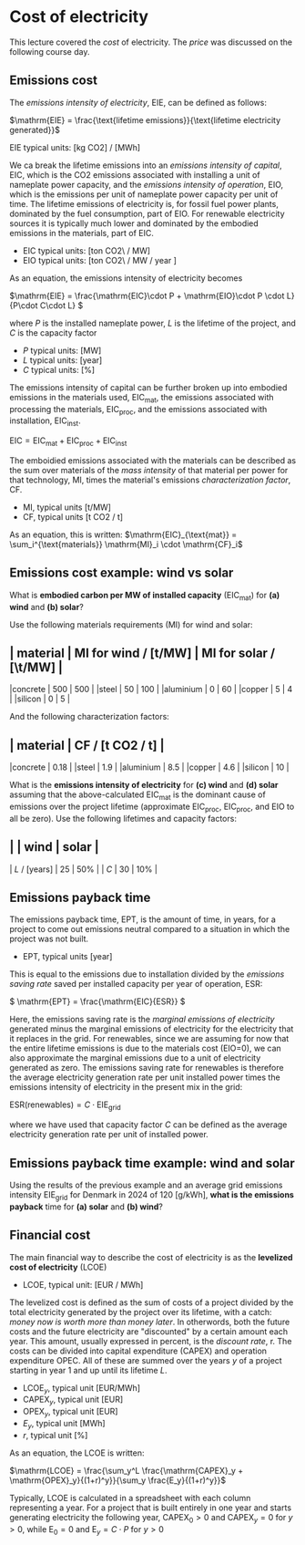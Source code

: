 Cost of electricity
===================

This lecture covered the *cost* of electricity. The *price* was discussed on the following course day.

Emissions cost
--------------

The _emissions intensity of electricity_, EIE, can be defined as follows:

$\mathrm{EIE} = \frac{\text{lifetime emissions}}{\text{lifetime electricity generated}}$

$\mathrm{EIE}$ typical units: \[kg CO2\] / \[MWh\]

We ca break the lifetime emissions into an _emissions intensity of capital_, EIC, which is the CO2 emissions associated with installing a unit of nameplate power capacity, and the _emissions intensity of operation_, EIO, which is the emissions per unit of nameplate power capacity per unit of time. The lifetime emissions of electricity is, for fossil fuel power plants, dominated by the fuel consumption, part of EIO. For renewable electricity sources it is typically much lower and dominated by the embodied emissions in the materials, part of EIC.

- $\mathrm{EIC}$ typical units: \[ton CO2\ / MW\]
- $\mathrm{EIO}$ typical units: \[ton CO2\ / MW / year \] 

As an equation, the emissions intensity of electricity becomes

$\mathrm{EIE} = \frac{\mathrm{EIC}\cdot P + \mathrm{EIO}\cdot P \cdot L}{P\cdot C\cdot L} $

where $P$ is the installed nameplate power, $L$ is the lifetime of the project, and $C$ is the capacity factor

- $P$ typical units: \[MW\]
- $L$ typical units: \[year\]
- $C$ typical units: \[%\]

The emissions intensity of capital can be further broken up into embodied emissions in the materials used, EIC$_{\text{mat}}$, the emissions associated with processing the materials, EIC$_{\text{proc}}$, and the emissions associated with installation, EIC$_{\text{inst}}$.

$\mathrm{EIC}= \mathrm{EIC}_{\text{mat}} + \mathrm{EIC}_{\text{proc}} + \mathrm{EIC}_{\text{inst}}$

The emboidied emissions associated with the materials can be described as the sum over materials of the _mass intensity_ of that material per power for that technology, MI, times the material's emissions _characterization factor_, CF.

- $\mathrm{MI}$, typical units \[t/MW\]
- $\mathrm{CF}$, typical units \[t CO2 / t\]

As an equation, this is written:
$\mathrm{EIC}_{\text{mat}} = \sum_i^{\text{materials}} \mathrm{MI}_i \cdot \mathrm{CF}_i$

Emissions cost example: wind vs solar
-------------------------------------

What is **embodied carbon per MW of installed capacity** ($\mathrm{EIC}_{\text{mat}}$) for **(a) wind** and **(b) solar**? 

Use the following materials requirements (MI) for wind and solar:

| material | MI for wind / \[t/MW\] | MI for solar / [\t/MW\] |
---------------------------------------------------------------
|concrete  | 500                    | 500                     |
|steel     | 50                     | 100                     |
|aluminium | 0                      | 60                      |
|copper    | 5                      | 4                       |
|silicon   | 0                      | 5                       |

And the following characterization factors:

| material | CF / \[t CO2 / t\] | 
---------------------------------
|concrete  | 0.18               |
|steel     | 1.9                |
|aluminium | 8.5                |
|copper    | 4.6                |
|silicon   | 10                 |

What is the **emissions intensity of electricity** for **(c) wind** and **(d) solar** assuming that the above-calculated $\mathrm{EIC}_{\text{mat}}$ is the dominant cause of emissions over the project lifetime (approximate $\mathrm{EIC}_{\text{proc}}$, $\mathrm{EIC}_{\text{proc}}$, and $\mathrm{EIO}$ to all be zero). Use the following lifetimes and capacity factors:

|                | wind | solar |
---------------------------------
| $L$ / \[years] | 25   | 50%   |
| $C$            | 30   | 10%   |

Emissions payback time
----------------------

The emissions payback time, $\mathrm{EPT}$, is the amount of time, in years, for a project to come out emissions neutral compared to a situation in which the project was not built.

- $\mathrm{EPT}$, typical units \[year\]

This is equal to the emissions due to installation divided by the _emissions saving rate_ saved per installed capacity per year of operation, ESR:

$ \mathrm{EPT} = \frac{\mathrm{EIC}{ESR}} $

Here, the emissions saving rate is the _marginal emissions of electricity_ generated minus the marginal emissions of electricity for the electricity that it replaces in the grid. For renewables, since we are assuming for now that the entire lifetime emissions is due to the materials cost (EIO=0), we can also approximate the marginal emissions due to a unit of electricity generated as zero. The emissions saving rate for renewables is therefore the average electricity generation rate per unit installed power times the emissions intensity of electricity in the present mix in the grid:

$\mathrm{ESR}(\text{renewables}) = C \cdot \mathrm{EIE}_{\text{grid}}$

where we have used that capacity factor $C$ can be defined as the average electricity generation rate per unit of installed power.



Emissions payback time example: wind and solar
----------------------------------------------

Using the results of the previous example and an average grid emissions intensity $\mathrm{EIE}_{\text{grid}}$ for Denmark in 2024 of 120 [g/kWh], **what is the emissions payback** time for **(a) solar** and **(b) wind**?


Financial cost
--------------
The main financial way to describe the cost of electricity is as the **levelized cost of electricity** (LCOE)

- LCOE, typical unit: \[EUR / MWh\]

The levelized cost is defined as the sum of costs of a project divided by the total electricity generated by the project over its lifetime, with a catch: _money now is worth more than money later_. In otherwords, both the future costs and the future electricity are "discounted" by a certain amount each year. This amount, usually expressed in percent, is the _discount rate_, r. The costs can be divided into capital expenditure ($\mathrm{CAPEX}$) and operation expenditure $\mathrm{OPEC}$. All of these are summed over the years $y$ of a project starting in year 1 and up until its lifetime $L$.

- $\mathrm{LCOE}_y$, typical unit \[EUR/MWh\]
- $\mathrm{CAPEX}_y$, typical unit \[EUR\]
- $\mathrm{OPEX}_y$, typical unit \[EUR\]
- $E_y$, typical unit \[MWh\]
- $r$, typical unit \[%\]

As an equation, the LCOE is written:

$\mathrm{LCOE} = \frac{\sum_y^L \frac{\mathrm{CAPEX}_y + \mathrm{OPEX}_y}{(1+r)^y}}{\sum_y \frac{E_y}{(1+r)^y}}$

Typically, LCOE is calculated in a spreadsheet with each column representing a year. For a project that is built entirely in one year and starts generating electricity the following year, $\mathrm{CAPEX}_0>0$ and $\mathrm{CAPEX}_y=0$ for $y>0$, while $\mathrm{E}_0=0$ and $\mathrm{E}_y=C \cdot P$ for $y>0$

